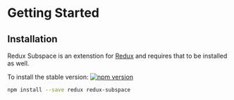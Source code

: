 # Getting Started

## Installation

Redux Subspace is an extenstion for [Redux](http://redux.js.org/) and requires that to be installed as well.

To install the stable version: [![npm version](https://img.shields.io/npm/v/redux-subspace.svg?style=flat-square)](https://www.npmjs.com/package/redux-subspace)

```sh
npm install --save redux redux-subspace
```

